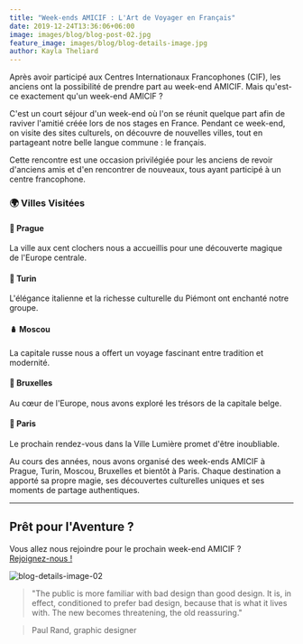 ```yaml
---
title: "Week-ends AMICIF : L'Art de Voyager en Français"
date: 2019-12-24T13:36:06+06:00
image: images/blog/blog-post-02.jpg
feature_image: images/blog/blog-details-image.jpg
author: Kayla Theliard
---
```

Après avoir participé aux Centres Internationaux Francophones (CIF), les anciens ont la possibilité de prendre part au week-end AMICIF. Mais qu'est-ce exactement qu'un week-end AMICIF ?

C'est un court séjour d'un week-end où l'on se réunit quelque part afin de raviver l'amitié créée lors de nos stages en France. Pendant ce week-end, on visite des sites culturels, on découvre de nouvelles villes, tout en partageant notre belle langue commune : le français.

Cette rencontre est une occasion privilégiée pour les anciens de revoir d'anciens amis et d'en rencontrer de nouveaux, tous ayant participé à un centre francophone.

### 🌍 Villes Visitées

#### 🏰 Prague
La ville aux cent clochers nous a accueillis pour une découverte magique de l'Europe centrale.

#### 🍝 Turin
L'élégance italienne et la richesse culturelle du Piémont ont enchanté notre groupe.

#### 🪆 Moscou
La capitale russe nous a offert un voyage fascinant entre tradition et modernité.

#### 🍫 Bruxelles
Au cœur de l'Europe, nous avons exploré les trésors de la capitale belge.

#### 🗼 Paris
Le prochain rendez-vous dans la Ville Lumière promet d'être inoubliable.

Au cours des années, nous avons organisé des week-ends AMICIF à Prague, Turin, Moscou, Bruxelles et bientôt à Paris. Chaque destination a apporté sa propre magie, ses découvertes culturelles uniques et ses moments de partage authentiques.

---

## Prêt pour l'Aventure ?

Vous allez nous rejoindre pour le prochain week-end AMICIF ?  
[Rejoignez-nous !](https://amisite-cif-1958.firebaseapp.com/contact)


![blog-details-image-02](https://user-images.githubusercontent.com/16266381/71399826-2009b380-264f-11ea-9bc3-59d7fa9a9994.jpg)



> "The public is more familiar with bad design than good design. It is, in effect, conditioned to prefer bad design, because that is what it lives with. The new becomes threatening, the old reassuring."


> Paul Rand, graphic designer


